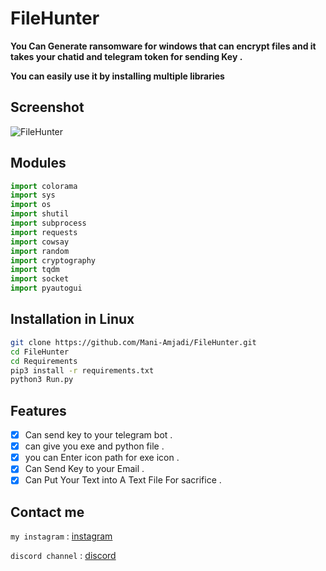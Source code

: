 # FileHunter

**You Can Generate ransomware for windows that can encrypt files  and it takes your chatid and telegram token for sending Key .**

**You can easily use it by installing multiple libraries**

## Screenshot

![FileHunter](https://user-images.githubusercontent.com/68564699/132414863-d5d5cd96-5c73-4f33-adc8-36073189c8a8.png)

## Modules
```Python used
import colorama
import sys
import os
import shutil
import subprocess
import requests
import cowsay
import random
import cryptography
import tqdm
import socket
import pyautogui
```



## Installation in Linux
```bash
git clone https://github.com/Mani-Amjadi/FileHunter.git
cd FileHunter
cd Requirements
pip3 install -r requirements.txt
python3 Run.py 
```

## Features
- [x] Can send key to your telegram bot .
- [x] can give you exe and python file .
- [x] you can Enter icon path for exe icon .
- [x] Can Send Key to your Email . 
- [x] Can Put Your Text into A Text File For sacrifice .

## Contact me
`my instagram` : [instagram](https://www.instagram.com/mani_amjadi)

`discord channel` : [discord](https://discord.com)
